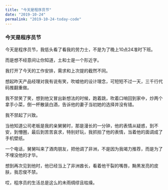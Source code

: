 ```yaml
---
title: "今天是程序员节"
date: "2019-10-24"
permalink: "2019-10-24-today-code"
---
```


### 今天是程序员节

今天是程序员节，我低头看了看我的劳力士，不是为了晚上10点24准时下班。

而是想不经意间让你知道，土和士是一个形近字。

我打开了今天的工作安排，需求和上次提的截然不同。

想起昨天产品经理对我有说有笑，吹嘘他的设计理念，可短短不过一天，三千行代码推翻重做。

我不禁笑了笑，想到他又冒出新想法的时候，跑着跳，吹着口哨回到家中，炒两个拿手小菜，倒一杯散装白酒，告诉他的妻子当初她的选择并没有错。

我不禁起了兴致。

当他知道公司老板是我的亲舅舅时，那是漫长的一分钟，他的表情从疑惑，到不安，到懵圈，最后到苦苦哀求，特别好玩，我抓拍了他的表情，当着他的面调成了手机壁纸。

一个电话，舅舅叫来了酒肉朋友，把他调了非洲，不是因为我竭力推荐，而是为了不埋没他的才华。

想到再次见到他时，他已经当上了非洲酋长，看着他干裂的嘴唇，黝黑发亮的皮肤，我忍俊不禁。

哎，程序员的生活总是这么的未雨绸缪且枯燥。